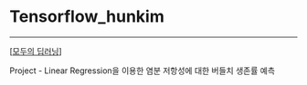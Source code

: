 # Tensorflow_hunkim

---------------------------------------------------

[[모두의 딥러닝](http://hunkim.github.io/ml/)]

Project - Linear Regression을 이용한 염분 저항성에 대한 버들치 생존률 예측
